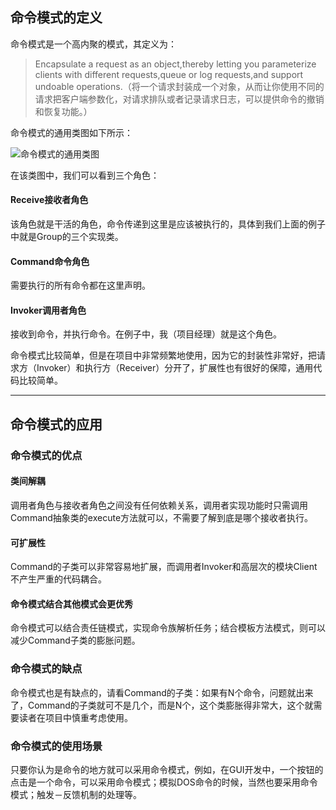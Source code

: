 ## 命令模式的定义 ##

命令模式是一个高内聚的模式，其定义为：

> Encapsulate a request as an object,thereby letting you parameterize clients with different requests,queue or log requests,and support undoable operations.（将一个请求封装成一个对象，从而让你使用不同的请求把客户端参数化，对请求排队或者记录请求日志，可以提供命令的撤销和恢复功能。）

命令模式的通用类图如下所示：

![命令模式的通用类图](https://gitee.com/uploads/images/2018/0528/170320_27f0b5d8_737082.png "命令模式的通用类图")

在该类图中，我们可以看到三个角色：

#### Receive接收者角色 ####

该角色就是干活的角色，命令传递到这里是应该被执行的，具体到我们上面的例子中就是Group的三个实现类。

#### Command命令角色 ####

需要执行的所有命令都在这里声明。

#### Invoker调用者角色 ####

接收到命令，并执行命令。在例子中，我（项目经理）就是这个角色。

命令模式比较简单，但是在项目中非常频繁地使用，因为它的封装性非常好，把请求方（Invoker）和执行方（Receiver）分开了，扩展性也有很好的保障，通用代码比较简单。

------

## 命令模式的应用 ##

### 命令模式的优点 ###

#### 类间解耦 ####

调用者角色与接收者角色之间没有任何依赖关系，调用者实现功能时只需调用Command抽象类的execute方法就可以，不需要了解到底是哪个接收者执行。

#### 可扩展性 ####

Command的子类可以非常容易地扩展，而调用者Invoker和高层次的模块Client不产生严重的代码耦合。

#### 命令模式结合其他模式会更优秀 ####

命令模式可以结合责任链模式，实现命令族解析任务；结合模板方法模式，则可以减少Command子类的膨胀问题。

### 命令模式的缺点 ###

命令模式也是有缺点的，请看Command的子类：如果有N个命令，问题就出来了，Command的子类就可不是几个，而是N个，这个类膨胀得非常大，这个就需要读者在项目中慎重考虑使用。

### 命令模式的使用场景 ###

只要你认为是命令的地方就可以采用命令模式，例如，在GUI开发中，一个按钮的点击是一个命令，可以采用命令模式；模拟DOS命令的时候，当然也要采用命令模式；触发－反馈机制的处理等。

